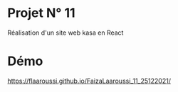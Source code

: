 # Projet N° 11  
 Réalisation d'un site web kasa en React
# Démo
<a href="https://flaaroussi.github.io/FaizaLaaroussi_11_25122021/">https://flaaroussi.github.io/FaizaLaaroussi_11_25122021/</a>